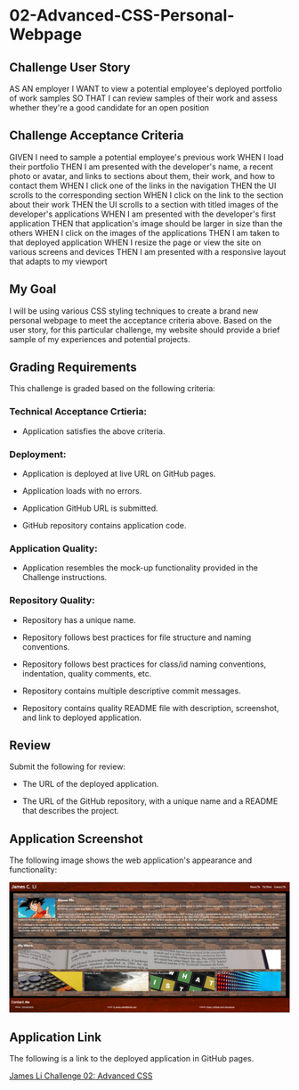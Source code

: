 # 02-Advanced-CSS-Personal-Webpage

## Challenge User Story
AS AN employer
I WANT to view a potential employee's deployed portfolio of work samples
SO THAT I can review samples of their work and assess whether they're a good candidate for an open position

## Challenge Acceptance Criteria
GIVEN I need to sample a potential employee's previous work
WHEN I load their portfolio
THEN I am presented with the developer's name, a recent photo or avatar, and links to sections about them, their work, and how to contact them
WHEN I click one of the links in the navigation
THEN the UI scrolls to the corresponding section
WHEN I click on the link to the section about their work
THEN the UI scrolls to a section with titled images of the developer's applications
WHEN I am presented with the developer's first application
THEN that application's image should be larger in size than the others
WHEN I click on the images of the applications
THEN I am taken to that deployed application
WHEN I resize the page or view the site on various screens and devices
THEN I am presented with a responsive layout that adapts to my viewport

## My Goal
I will be using various CSS styling techniques to create a brand new personal webpage to meet the acceptance criteria above. Based on the user story, for this particular challenge, my website should provide a brief sample of my experiences and potential projects.

## Grading Requirements
This challenge is graded based on the following criteria:

### Technical Acceptance Crtieria:

* Application satisfies the above criteria.

### Deployment:

* Application is deployed at live URL on GitHub pages.

* Application loads with no errors.

* Application GitHub URL is submitted.

* GitHub repository contains application code.

### Application Quality:

* Application resembles the mock-up functionality provided in the Challenge instructions.

### Repository Quality: 

* Repository has a unique name.

* Repository follows best practices for file structure and naming conventions.

* Repository follows best practices for class/id naming conventions, indentation, quality comments, etc.

* Repository contains multiple descriptive commit messages.

* Repository contains quality README file with description, screenshot, and link to deployed application.

## Review

Submit the following for review:

* The URL of the deployed application.

* The URL of the GitHub repository, with a unique name and a README that describes the project.

## Application Screenshot

The following image shows the web application's appearance and functionality:

![James Li profile page](./assets/02-advanced-css-challenge-screenshot.png)

## Application Link

The following is a link to the deployed application in GitHub pages.

[James Li Challenge 02: Advanced CSS](https://jimjamlee.github.io/02-Advanced-CSS-Personal-Webpage/)